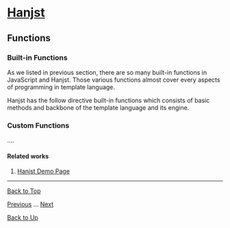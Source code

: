 # [Hanjst](/hanjst/index)
## Functions
### Built-in Functions

As we listed in previous section, there are so many built-in functions in JavaScript and Hanjst. Those various functions almost cover every aspects of programming in template language.

Hanjst has the follow directive built-in functions which consists of basic methods and backbone of the template language and its engine.

### Custom Functions
....


#### Related works

1. [Hanjst Demo Page](https://ufqi.com/dev/hanjst/)


----
[Back to Top](/hanjst/hanjst-function)

[Previous](./hanjst-variable) ... [Next](./)

[Back to Up](/hanjst/index)

<!--stackedit_data:
eyJoaXN0b3J5IjpbLTEyMTgzMzU4NzEsLTEwNzcwODA5MjBdfQ
==
-->